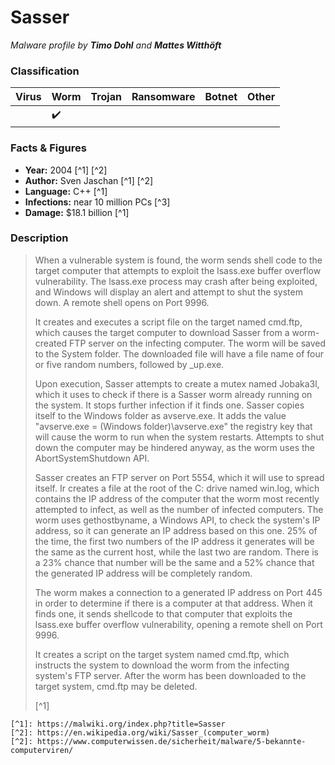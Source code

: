 # Sasser

_Malware profile by **Timo Dohl** and **Mattes Witthöft**_

### Classification

| Virus | Worm               | Trojan | Ransomware | Botnet | Other |
| :---- | :----------------- | :----- | :--------- | :----- | :---- |
|       | :heavy_check_mark: |        |            |        |       |

### Facts & Figures

- **Year:** 2004 [^1] [^2]
- **Author:** Sven Jaschan [^1] [^2]
- **Language:** C++ [^1]
- **Infections:** near 10 million PCs [^3]
- **Damage:** $18.1 billion [^1]

### Description

> When a vulnerable system is found, the worm sends shell code to the target computer that attempts to exploit the lsass.exe buffer overflow vulnerability. The lsass.exe process may crash after being exploited, and Windows will display an alert and attempt to shut the system down. A remote shell opens on Port 9996.
>
> It creates and executes a script file on the target named cmd.ftp, which causes the target computer to download Sasser from a worm-created FTP server on the infecting computer. The worm will be saved to the System folder. The downloaded file will have a file name of four or five random numbers, followed by \_up.exe.
>
> Upon execution, Sasser attempts to create a mutex named Jobaka3l, which it uses to check if there is a Sasser worm already running on the system. It stops further infection if it finds one. Sasser copies itself to the Windows folder as avserve.exe. It adds the value "avserve.exe = (Windows folder)\avserve.exe" the registry key that will cause the worm to run when the system restarts. Attempts to shut down the computer may be hindered anyway, as the worm uses the AbortSystemShutdown API.
>
> Sasser creates an FTP server on Port 5554, which it will use to spread itself. Ir creates a file at the root of the C: drive named win.log, which contains the IP address of the computer that the worm most recently attempted to infect, as well as the number of infected computers. The worm uses gethostbyname, a Windows API, to check the system's IP address, so it can generate an IP address based on this one. 25% of the time, the first two numbers of the IP address it generates will be the same as the current host, while the last two are random. There is a 23% chance that number will be the same and a 52% chance that the generated IP address will be completely random.
>
> The worm makes a connection to a generated IP address on Port 445 in order to determine if there is a computer at that address. When it finds one, it sends shellcode to that computer that exploits the lsass.exe buffer overflow vulnerability, opening a remote shell on Port 9996.
>
> It creates a script on the target system named cmd.ftp, which instructs the system to download the worm from the infecting system's FTP server. After the worm has been downloaded to the target system, cmd.ftp may be deleted.
>
> [^1]

```
[^1]: https://malwiki.org/index.php?title=Sasser
[^2]: https://en.wikipedia.org/wiki/Sasser_(computer_worm)
[^2]: https://www.computerwissen.de/sicherheit/malware/5-bekannte-computerviren/
```

